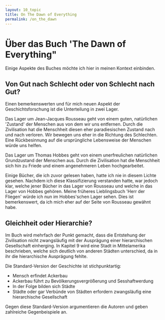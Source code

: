 ```yaml
---
layout: 10_topic
title: On The Dawn of Everything
permalink: /on_the_dawn
---
```


# Über das Buch 'The Dawn of Everything"

Einige Aspekte des Buches möchte ich hier in meinen Kontext einbinden.

## Von Gut nach Schlecht oder von Schlecht nach Gut?

Einen bemerkenswerten und für mich neuen Aspekt der Geschichtsforschung ist die Unterteilung in zwei Lager.

Das Lager um Jean-Jacques Rousseau geht von einem guten, natürlichen 'Zustand' der Menschen aus von dem wir uns entfernen. Durch die Zivilisation hat die Menschheit diesen eher paradiesischen Zustand nach und nach verloren. Wir bewegen uns eher in die Richtung des Schlechten. Eine Rückbesinnung auf die ursprüngliche Lebensweise der Menschen würde uns helfen.

Das Lager um Thomas Hobbes geht von einem unerfreulichen natürlichen Grundzustand der Menschen aus. Durch die Zivilisation hat die Menschheit sich hin zu Friede und einem angenehmeren Leben hochgearbeitet. 

Einige Bücher, die ich zuvor gelesen haben, hatte ich nie in diesem Lichte gesehen. Nachdem ich diese Klassifizierung verstanden hatte, war jedoch klar, welche jener Bücher in das Lager von Rousseau und welche in das Lager von Hobbes gehören. Meine früheres Lieblingsbuch 'Herr der Fliegen' würde ich nun im Hobbes'schen Lager sehen. Dies ist bemerkenswert, da ich mich eher auf der Seite von Rousseau gewähnt habe. 



## Gleichheit oder Hierarchie?

Im Buch wird mehrfach der Punkt gemacht, dass die Entstehung der Zivilisation nicht zwangsläufig mit der Ausprägung einer hierarchischen Gesellschaft einherging. In Kapitel 9 wird eine Stadt in Mittelamerika beschrieben, welche sich deutlich von anderen Städten unterschied, da in ihr die hierarchische Ausprägung fehlte. 

Die Standard-Version der Geschichte ist stichpunktartig:
- Mensch erfindet Ackerbau
- Ackerbau führt zu Bevölkerungsvergrößerung und Sesshaftwerdung
- In der Folge bilden sich Städte
- Städte oder gar Verbünde von Städten erfordern zwangsläufig eine hierarchische Gesellschaft

Gegen diese Standard-Version argumentieren die Autoren und geben zahlreiche Gegenbeispiele an. 


